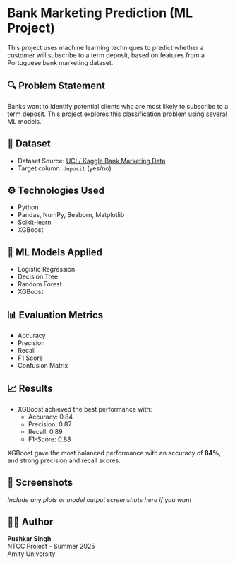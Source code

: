 # Bank Marketing Prediction (ML Project)

This project uses machine learning techniques to predict whether a customer will subscribe to a term deposit, based on features from a Portuguese bank marketing dataset.

## 🔍 Problem Statement

Banks want to identify potential clients who are most likely to subscribe to a term deposit. This project explores this classification problem using several ML models.

## 📁 Dataset

- Dataset Source: [UCI / Kaggle Bank Marketing Data](https://www.kaggle.com/datasets/henriqueyamahata/bank-marketing)
- Target column: `deposit` (yes/no)

## ⚙️ Technologies Used

- Python  
- Pandas, NumPy, Seaborn, Matplotlib  
- Scikit-learn  
- XGBoost  

## 🧠 ML Models Applied

- Logistic Regression  
- Decision Tree  
- Random Forest  
- XGBoost  

## 📊 Evaluation Metrics

- Accuracy  
- Precision  
- Recall  
- F1 Score  
- Confusion Matrix

## 📈 Results

- XGBoost achieved the best performance with:
  - Accuracy: 0.84
  - Precision: 0.87
  - Recall: 0.89
  - F1-Score: 0.88


XGBoost gave the most balanced performance with an accuracy of **84%**, and strong precision and recall scores.

## 📎 Screenshots

_Include any plots or model output screenshots here if you want_

## 👨‍💻 Author

**Pushkar Singh**  
NTCC Project – Summer 2025  
Amity University

